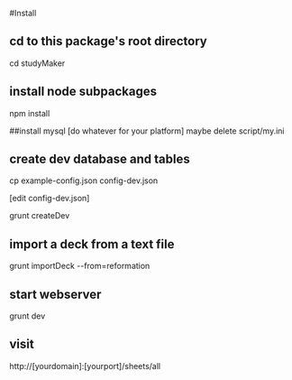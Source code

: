 
#Install

## cd to this package's root directory
cd studyMaker

## install node subpackages
npm install

##install mysql 
[do whatever for your platform]
maybe delete script/my.ini

## create dev database and tables

cp example-config.json config-dev.json

[edit config-dev.json]

grunt createDev

## import a deck from a text file

grunt importDeck --from=reformation

## start webserver
grunt dev

## visit
http://[yourdomain]:[yourport]/sheets/all